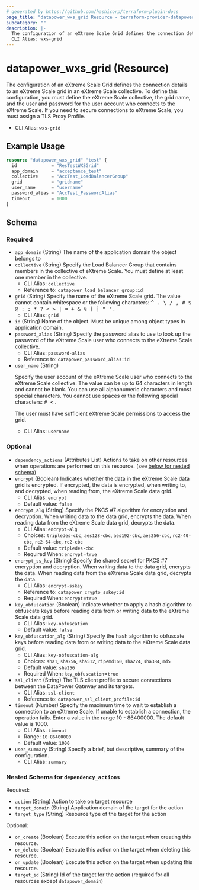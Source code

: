 ```yaml
---
# generated by https://github.com/hashicorp/terraform-plugin-docs
page_title: "datapower_wxs_grid Resource - terraform-provider-datapower"
subcategory: ""
description: |-
  The configuration of an eXtreme Scale Grid defines the connection details to an eXtreme Scale grid in an eXtreme Scale collective. To define this configuration, you must define the eXtreme Scale collective, the grid name, and the user and password for the user account who connects to the eXtreme Scale. If you need to secure connections to eXtreme Scale, you must assign a TLS Proxy Profile.
  CLI Alias: wxs-grid
---
```


# datapower_wxs_grid (Resource)

The configuration of an eXtreme Scale Grid defines the connection details to an eXtreme Scale grid in an eXtreme Scale collective. To define this configuration, you must define the eXtreme Scale collective, the grid name, and the user and password for the user account who connects to the eXtreme Scale. If you need to secure connections to eXtreme Scale, you must assign a TLS Proxy Profile.
  - CLI Alias: `wxs-grid`

## Example Usage

```terraform
resource "datapower_wxs_grid" "test" {
  id             = "ResTestWXSGrid"
  app_domain     = "acceptance_test"
  collective     = "AccTest_LoadBalancerGroup"
  grid           = "gridname"
  user_name      = "username"
  password_alias = "AccTest_PasswordAlias"
  timeout        = 1000
}
```

<!-- schema generated by tfplugindocs -->
## Schema

### Required

- `app_domain` (String) The name of the application domain the object belongs to
- `collective` (String) Specify the Load Balancer Group that contains members in the collective of eXtreme Scale. You must define at least one member in the collective.
  - CLI Alias: `collective`
  - Reference to: `datapower_load_balancer_group:id`
- `grid` (String) Specify the name of the eXtreme Scale grid. The value cannot contain whitespace or the following characters: <tt>^ . \ / , # $ @ : ; * ? &lt; > | = + &amp; % [ ] " '</tt> .
  - CLI Alias: `grid`
- `id` (String) Name of the object. Must be unique among object types in application domain.
- `password_alias` (String) Specify the password alias to use to look up the password of the eXtreme Scale user who connects to the eXtreme Scale collective.
  - CLI Alias: `password-alias`
  - Reference to: `datapower_password_alias:id`
- `user_name` (String) <p>Specify the user account of the eXtreme Scale user who connects to the eXtreme Scale collective. The value can be up to 64 characters in length and cannot be blank. You can use all alphanumeric characters and most special characters. You cannot use spaces or the following special characters: <tt># &lt;</tt> .</p><p>The user must have sufficient eXtreme Scale permissions to access the grid.</p>
  - CLI Alias: `username`

### Optional

- `dependency_actions` (Attributes List) Actions to take on other resources when operations are performed on this resource. (see [below for nested schema](#nestedatt--dependency_actions))
- `encrypt` (Boolean) Indicates whether the data in the eXtreme Scale data grid is encrypted. If encrypted, the data is encrypted, when writing to, and decrypted, when reading from, the eXtreme Scale data grid.
  - CLI Alias: `encrypt`
  - Default value: `false`
- `encrypt_alg` (String) Specify the PKCS #7 algorithm for encryption and decryption. When writing data to the data grid, encrypts the data. When reading data from the eXtreme Scale data grid, decrypts the data.
  - CLI Alias: `encrypt-alg`
  - Choices: `tripledes-cbc`, `aes128-cbc`, `aes192-cbc`, `aes256-cbc`, `rc2-40-cbc`, `rc2-64-cbc`, `rc2-cbc`
  - Default value: `tripledes-cbc`
  - Required When: `encrypt`=`true`
- `encrypt_ss_key` (String) Specify the shared secret for PKCS #7 encryption and decryption. When writing data to the data grid, encrypts the data. When reading data from the eXtreme Scale data grid, decrypts the data.
  - CLI Alias: `encrypt-sskey`
  - Reference to: `datapower_crypto_sskey:id`
  - Required When: `encrypt`=`true`
- `key_obfuscation` (Boolean) Indicate whether to apply a hash algorithm to obfuscate keys before reading data from or writing data to the eXtreme Scale data grid.
  - CLI Alias: `key-obfuscation`
  - Default value: `false`
- `key_obfuscation_alg` (String) Specify the hash algorithm to obfuscate keys before reading data from or writing data to the eXtreme Scale data grid.
  - CLI Alias: `key-obfuscation-alg`
  - Choices: `sha1`, `sha256`, `sha512`, `ripemd160`, `sha224`, `sha384`, `md5`
  - Default value: `sha256`
  - Required When: `key_obfuscation`=`true`
- `ssl_client` (String) The TLS client profile to secure connections between the DataPower Gateway and its targets.
  - CLI Alias: `ssl-client`
  - Reference to: `datapower_ssl_client_profile:id`
- `timeout` (Number) Specify the maximum time to wait to establish a connection to an eXtreme Scale. If unable to establish a connection, the operation fails. Enter a value in the range 10 - 86400000. The default value is 1000.
  - CLI Alias: `timeout`
  - Range: `10`-`86400000`
  - Default value: `1000`
- `user_summary` (String) Specify a brief, but descriptive, summary of the configuration.
  - CLI Alias: `summary`

<a id="nestedatt--dependency_actions"></a>
### Nested Schema for `dependency_actions`

Required:

- `action` (String) Action to take on target resource
- `target_domain` (String) Application domain of the target for the action
- `target_type` (String) Resource type of the target for the action

Optional:

- `on_create` (Boolean) Execute this action on the target when creating this resource.
- `on_delete` (Boolean) Execute this action on the target when deleting this resource.
- `on_update` (Boolean) Execute this action on the target when updating this resource.
- `target_id` (String) Id of the target for the action (required for all resources except `datapower_domain`)
